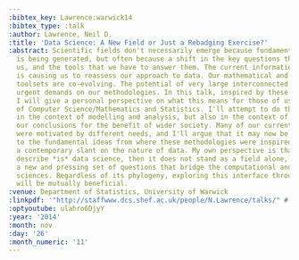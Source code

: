 ```yaml
---
:bibtex_key: Lawrence:warwick14
:bibtex_type: :talk
:author: Lawrence, Neil D.
:title: 'Data Science: A New Field or Just a Rebadging Exercise?'
:abstract: Scientific fields don't necessarily emerge because fundamental new knowledge
  is being generated, but often because a shift in the key questions that are facing
  us, and the tools that we have to answer them. The current information revolution
  is causing us to reassess our approach to data. Our mathematical and computational
  toolsets are co-evolving. The potential of very large interconnected data is placing
  urgent demands on our methodologies. In this talk, inspired by these challenges,
  I will give a personal perspective on what this means for those of us at the interface
  of Computer Science/Mathematics and Statistics. I'll attempt to do this not only
  in the context of modelling and analysis, but also in the context of how we deploy
  our conclusions for the benefit of wider society. Many of our current suite of methodologies
  were motivated by different needs, and I'll argue that it may now be time to return
  to the fundamental ideas from where these methodologies were inspired, but with
  a contemporary slant on the nature of data. My own perspective is that if what I
  describe *is* data science, then it does not stand as a field alone, but it represents
  a new and pressing set of questions that bridge the computational and mathematical
  sciences. Regardless of its phylogeny, exploring this interface through these questions
  will be mutually beneficial.
:venue: Department of Statistics, University of Warwick
:linkpdf: '"http://staffwww.dcs.shef.ac.uk/people/N.Lawrence/talks/" # "datascience_warwick14.pdf"'
:optyoutube: ulahro6DjyY
:year: '2014'
:month: nov
:day: '26'
:month_numeric: '11'
---
```

